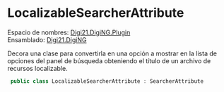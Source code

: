 # LocalizableSearcherAttribute

Espacio de nombres: [Digi21.DigiNG.Plugin](../../)  
Ensamblado: [Digi21.DigiNG](../../../digi21.diging/)

Decora una clase para convertirla en una opción a mostrar en la lista de opciones del panel de búsqueda obteniendo el título de un archivo de recursos localizable.

```csharp
 public class LocalizableSearcherAttribute : SearcherAttribute
```



